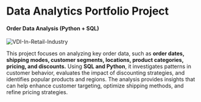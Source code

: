 # Data Analytics Portfolio Project
#### **Order Data Analysis** (Python + SQL)

![VDI-In-Retail-Industry](https://github.com/user-attachments/assets/11952b52-83b5-47aa-bce6-050e711d297a)

This project focuses on analyzing key order data, such as **order dates, shipping modes, customer segments, locations, product categories, pricing, and discounts.** Using **SQL and Python**, it investigates patterns in customer behavior, evaluates the impact of discounting strategies, and identifies popular products and regions. The analysis provides insights that can help enhance customer targeting, optimize shipping methods, and refine pricing strategies.

